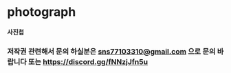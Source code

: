 # photograph
**사진첩**

### 저작권 관련해서 문의 하실분은 sns77103310@gmail.com 으로 문의 바랍니다 또는 https://discord.gg/fNNzjJfn5u
